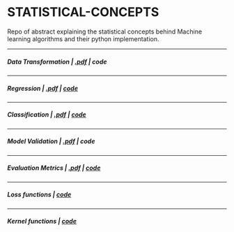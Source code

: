 # STATISTICAL-CONCEPTS
Repo of abstract explaining the statistical concepts behind Machine learning algorithms
and their python implementation.

----------------------
##### Data Transformation | [.pdf](https://github.com/algostatml/STATISTICAL-CONCEPTS/blob/master/PAPERS/dataTransformation.pdf) | code
----------------------
##### Regression | [.pdf](https://github.com/algostatml/STATISTICAL-CONCEPTS/blob/master/PAPERS/Reegression.pdf) | [code](https://github.com/algostatml/SUPERVISED-ML/blob/master/REGRESSION/Regression.py)
----------------------
##### Classification | [.pdf](https://github.com/algostatml/STATISTICAL-CONCEPTS/blob/master/PAPERS/Classification.pdf) | [code](https://github.com/algostatml/SUPERVISED-ML/blob/master/CLASSIFICATION/LogisticRegression.py)
----------------------
##### Model Validation | [.pdf](https://github.com/algostatml/STATISTICAL-CONCEPTS/blob/master/PAPERS/ModelValidation.pdf) | code
----------------------
##### Evaluation Metrics | [.pdf](https://github.com/algostatml/STATISTICAL-CONCEPTS/blob/master/PAPERS/evaluationMetric.pdf) | [code](https://github.com/algostatml/SUPERVISED-ML/blob/master/Utils/utils.py)

----------------------
##### Loss functions | [code](https://github.com/algostatml/SUPERVISED-ML/blob/master/Utils/Loss.py)

----------------------
##### Kernel functions | [code](https://github.com/algostatml/SUPERVISED-ML/blob/master/Utils/kernels.py)
